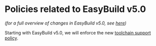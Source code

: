 # Policies related to EasyBuild v5.0

*(for a full overview of changes in EasyBuild v5.0, see [here](overview-of-changes.md))*

Starting with EasyBuild v5.0, we will enforce the new [toolchain support policy](../policies/toolchains.md).
